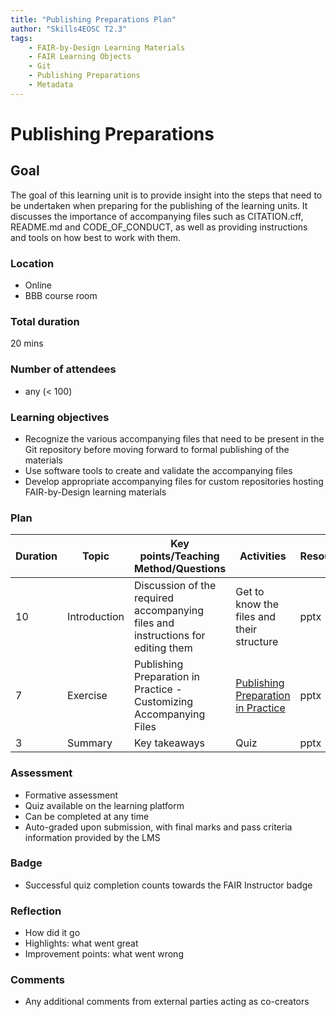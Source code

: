 ```yaml
---
title: "Publishing Preparations Plan"
author: "Skills4EOSC T2.3"
tags: 
    - FAIR-by-Design Learning Materials
    - FAIR Learning Objects
    - Git
    - Publishing Preparations
    - Metadata
---
```


# Publishing Preparations

## Goal

The goal of this learning unit is to provide insight into the steps that need to be undertaken when preparing for the publishing of the learning units. It discusses the importance of accompanying files such as CITATION.cff, README.md and CODE_OF_CONDUCT, as well as providing instructions and tools on how best to work with them.

### Location

- Online
- BBB course room

### Total duration

20 mins

### Number of attendees

- any (< 100)

### Learning objectives

- Recognize the various accompanying files that need to be present in the Git repository before moving forward to formal publishing of the materials
- Use software tools to create and validate the accompanying files
- Develop appropriate accompanying files for custom repositories hosting FAIR-by-Design learning materials

### Plan

| Duration | Topic                    | Key points/Teaching Method/Questions                                                              | Activities                                                             | Resources             |
|----------|--------------------------|---------------------------------------------------------------------------------------------------|------------------------------------------------------------------------|-----------------------|
| 10        | Introduction             | Discussion of the required accompanying files and instructions for editing them                                                     | Get to know the files and their structure                              | pptx                  |
| 7       | Exercise                 | Publishing Preparation in Practice - Customizing Accompanying Files                               | [Publishing Preparation in Practice](./Activities/Publishing%20Preparations%20in%20Practice.md)                                      | pptx                  |
| 3        | Summary                  | Key takeaways                                                                                     | Quiz                                                                   | pptx                  |

### Assessment

- Formative assessment
- Quiz available on the learning platform
- Can be completed at any time
- Auto-graded upon submission, with final marks and pass criteria information provided by the LMS

### Badge

- Successful quiz completion counts towards the FAIR Instructor badge

### Reflection

- How did it go
- Highlights: what went great
- Improvement points: what went wrong

### Comments

- Any additional comments from external parties acting as co-creators